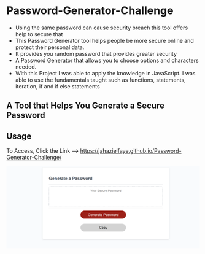 # Password-Generator-Challenge

* Using the same password can cause security breach this tool offers help to secure that
* This Password Generator tool helps people be more secure online and protect their personal data.
* It provides you random password that provides greater security
* A Password Generator that allows you to choose options and characters needed.
* With this Project I was able to apply the knowledge in JavaScript. I was able to use the fundamentals taught such as functions, statements, iteration, if and if else statements

## A Tool that Helps You Generate a Secure Password
## Usage
 To Access, Click the Link --> https://jahazielfaye.github.io/Password-Generator-Challenge/

 ![Screenshot](./Assets/Screenshot%20.png)


